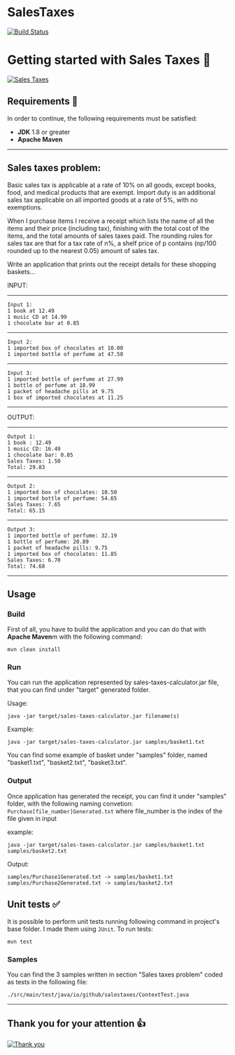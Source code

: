 # SalesTaxes

[![Build Status](https://travis-ci.com/DanielDeGaspari/SalesTaxes.svg?token=Kfq4sNXTkytYEmiJRzyy&branch=master)](https://travis-ci.com/DanielDeGaspari/SalesTaxes)

# Getting started with Sales Taxes 🚀

[![Sales Taxes](https://nebraska.tv/resources/media/cff414fc-4e0b-4489-ad96-4e4e33e6f030-large16x9_SalesTax.jpg?1548982237772)](https://github.com/DanielDeGaspari/SalesTaxes)

## Requirements 🔧

In order to continue, the following requirements must be satisfied:

- **JDK** 1.8 or greater
- **Apache Maven**

---

## Sales taxes problem:

Basic sales tax is applicable at a rate of 10% on all goods, except books, food, and medical products that are exempt. Import duty is an additional sales tax applicable on all imported goods at a rate of 5%, with no exemptions.
 
When I purchase items I receive a receipt which lists the name of all the items and their price (including tax), finishing with the total cost of the items, and the total amounts of sales taxes paid. The rounding rules for sales tax are that for a tax rate of n%, a shelf price of p contains (np/100 rounded up to the nearest 0.05) amount of sales tax.
 
Write an application that prints out the receipt details for these shopping baskets...
 
INPUT:

---
 
```
Input 1:
1 book at 12.49
1 music CD at 14.99
1 chocolate bar at 0.85
```
---
```
Input 2:
1 imported box of chocolates at 10.00
1 imported bottle of perfume at 47.50
```
---
```
Input 3:
1 imported bottle of perfume at 27.99
1 bottle of perfume at 18.99
1 packet of headache pills at 9.75
1 box of imported chocolates at 11.25
```
---

OUTPUT:

---
```
Output 1:
1 book : 12.49
1 music CD: 16.49
1 chocolate bar: 0.85
Sales Taxes: 1.50
Total: 29.83
```
---
```
Output 2:
1 imported box of chocolates: 10.50
1 imported bottle of perfume: 54.65
Sales Taxes: 7.65
Total: 65.15
```
---
```
Output 3:
1 imported bottle of perfume: 32.19
1 bottle of perfume: 20.89
1 packet of headache pills: 9.75
1 imported box of chocolates: 11.85
Sales Taxes: 6.70
Total: 74.68
```
---

## Usage

### Build

First of all, you have to build the application and you can do that with **Apache Maven**m with the following command:

`mvn clean install`

### Run

You can run the application represented by sales-taxes-calculator.jar file, that you can find under "target" generated folder.

Usage:

`java -jar target/sales-taxes-calculator.jar filename(s)`

Example:

`java -jar target/sales-taxes-calculator.jar samples/basket1.txt`

You can find some example of basket under "samples" folder, named "basket1.txt", "basket2.txt", "basket3.txt".

### Output

Once application has generated the receipt, you can find it under "samples" folder, with the following naming convetion:
`Purchase[file_number]Generated.txt` where file_number is the index of the file given in input

example:

`java -jar target/sales-taxes-calculator.jar samples/basket1.txt samples/basket2.txt`

Output:

```
samples/Purchase1Generated.txt -> samples/basket1.txt
samples/Purchase2Generated.txt -> samples/basket2.txt
```

## Unit tests ✅

It is possible to perform unit tests running following command in project's base folder. I made them using `JUnit`. To run tests:

`mvn test`

### Samples

You can find the 3 samples written in section "Sales taxes problem" coded as tests in the following file:
 
 `./src/main/test/java/io/github/salestaxes/ContextTest.java`

---

## Thank you for your attention 👍

[![Thank you](https://www.humorside.com/wp-content/uploads/2017/12/thank-you-meme-28.jpg)](http://serverless.com)
